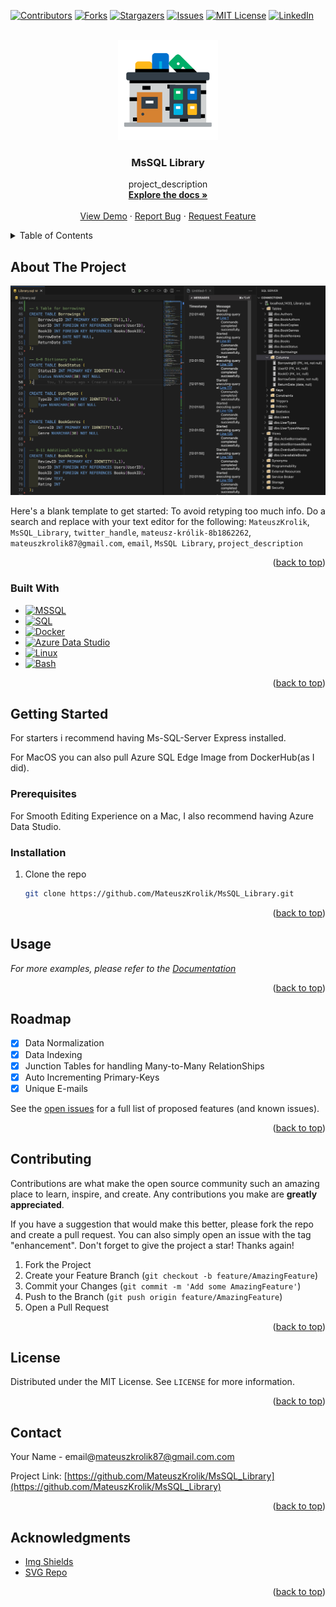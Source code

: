 <a name="readme-top"></a>

[![Contributors][contributors-shield]][contributors-url]
[![Forks][forks-shield]][forks-url]
[![Stargazers][stars-shield]][stars-url]
[![Issues][issues-shield]][issues-url]
[![MIT License][license-shield]][license-url]
[![LinkedIn][linkedin-shield]][linkedin-url]

<!-- PROJECT LOGO -->
<br />
<div align="center">
  <a href="https://github.com/MateuszKrolik/MsSQL_Library">
    <img src="images/logo.svg" alt="Logo" width="160" height="160">
  </a>

<h3 align="center">MsSQL Library</h3>

  <p align="center">
    project_description
    <br />
    <a href="https://github.com/MateuszKrolik/MsSQL_Library"><strong>Explore the docs »</strong></a>
    <br />
    <br />
    <a href="https://github.com/MateuszKrolik/MsSQL_Library">View Demo</a>
    ·
    <a href="https://github.com/MateuszKrolik/MsSQL_Library/issues">Report Bug</a>
    ·
    <a href="https://github.com/MateuszKrolik/MsSQL_Library/issues">Request Feature</a>
  </p>
</div>

<!-- TABLE OF CONTENTS -->
<details>
  <summary>Table of Contents</summary>
  <ol>
    <li>
      <a href="#about-the-project">About The Project</a>
      <ul>
        <li><a href="#built-with">Built With</a></li>
      </ul>
    </li>
    <li>
      <a href="#getting-started">Getting Started</a>
      <ul>
        <li><a href="#prerequisites">Prerequisites</a></li>
        <li><a href="#installation">Installation</a></li>
      </ul>
    </li>
    <li><a href="#usage">Usage</a></li>
    <li><a href="#roadmap">Roadmap</a></li>
    <li><a href="#contributing">Contributing</a></li>
    <li><a href="#license">License</a></li>
    <li><a href="#contact">Contact</a></li>
    <li><a href="#acknowledgments">Acknowledgments</a></li>
  </ol>
</details>

<!-- ABOUT THE PROJECT -->

## About The Project

[![Product Name Screen Shot][product-screenshot]](https://github.com/MateuszKrolik/MsSQL_Library)

Here's a blank template to get started: To avoid retyping too much info. Do a search and replace with your text editor for the following: `MateuszKrolik`, `MsSQL_Library`, `twitter_handle`, `mateusz-królik-8b1862262`, `mateuszkrolik87@gmail.com`, `email`, `MsSQL Library`, `project_description`

<p align="right">(<a href="#readme-top">back to top</a>)</p>

### Built With

-   [![MSSQL][MSSQL]][MSSQL-url]
-   [![SQL][SQL]][SQL-url]
-   [![Docker][Docker]][Docker-url]
-   [![Azure Data Studio][Azure Data Studio]][Azure Data Studio-url]
-   [![Linux][Linux]][Linux-url]
-   [![Bash][Bash]][Bash-url]

<p align="right">(<a href="#readme-top">back to top</a>)</p>

<!-- GETTING STARTED -->

## Getting Started

For starters i recommend having Ms-SQL-Server Express installed.

For MacOS you can also pull Azure SQL Edge Image from DockerHub(as I did).

### Prerequisites

For Smooth Editing Experience on a Mac, I also recommend having Azure Data Studio.

### Installation

1. Clone the repo
    ```sh
    git clone https://github.com/MateuszKrolik/MsSQL_Library.git
    ```

<p align="right">(<a href="#readme-top">back to top</a>)</p>

<!-- USAGE EXAMPLES -->

## Usage

_For more examples, please refer to the [Documentation](https://github.com/MateuszKrolik/MsSQL_Library)_

<p align="right">(<a href="#readme-top">back to top</a>)</p>

<!-- ROADMAP -->

## Roadmap

-   [x] Data Normalization
-   [x] Data Indexing
-   [x] Junction Tables for handling Many-to-Many RelationShips
-   [x] Auto Incrementing Primary-Keys
-   [x] Unique E-mails

See the [open issues](https://github.com/MateuszKrolik/MsSQL_Library/issues) for a full list of proposed features (and known issues).

<p align="right">(<a href="#readme-top">back to top</a>)</p>

<!-- CONTRIBUTING -->

## Contributing

Contributions are what make the open source community such an amazing place to learn, inspire, and create. Any contributions you make are **greatly appreciated**.

If you have a suggestion that would make this better, please fork the repo and create a pull request. You can also simply open an issue with the tag "enhancement".
Don't forget to give the project a star! Thanks again!

1. Fork the Project
2. Create your Feature Branch (`git checkout -b feature/AmazingFeature`)
3. Commit your Changes (`git commit -m 'Add some AmazingFeature'`)
4. Push to the Branch (`git push origin feature/AmazingFeature`)
5. Open a Pull Request

<p align="right">(<a href="#readme-top">back to top</a>)</p>

<!-- LICENSE -->

## License

Distributed under the MIT License. See `LICENSE` for more information.

<p align="right">(<a href="#readme-top">back to top</a>)</p>

<!-- CONTACT -->

## Contact

Your Name - email@mateuszkrolik87@gmail.com.com

Project Link: [https://github.com/MateuszKrolik/MsSQL_Library](https://github.com/MateuszKrolik/MsSQL_Library)

<p align="right">(<a href="#readme-top">back to top</a>)</p>

<!-- ACKNOWLEDGMENTS -->

## Acknowledgments

-   [Img Shields](https://shields.io)
-   [SVG Repo](https://www.svgrepo.com/)

<p align="right">(<a href="#readme-top">back to top</a>)</p>

<!-- MARKDOWN LINKS & IMAGES -->
<!-- https://www.markdownguide.org/basic-syntax/#reference-style-links -->

[contributors-shield]: https://img.shields.io/github/contributors/MateuszKrolik/MsSQL_Library.svg?style=for-the-badge
[contributors-url]: https://github.com/MateuszKrolik/MsSQL_Library/graphs/contributors
[forks-shield]: https://img.shields.io/github/forks/MateuszKrolik/MsSQL_Library.svg?style=for-the-badge
[forks-url]: https://github.com/MateuszKrolik/MsSQL_Library/network/members
[stars-shield]: https://img.shields.io/github/stars/MateuszKrolik/MsSQL_Library.svg?style=for-the-badge
[stars-url]: https://github.com/MateuszKrolik/MsSQL_Library/stargazers
[issues-shield]: https://img.shields.io/github/issues/MateuszKrolik/MsSQL_Library.svg?style=for-the-badge
[issues-url]: https://github.com/MateuszKrolik/MsSQL_Library/issues
[license-shield]: https://img.shields.io/github/license/MateuszKrolik/MsSQL_Library.svg?style=for-the-badge
[license-url]: https://github.com/MateuszKrolik/MsSQL_Library/blob/master/LICENSE
[linkedin-shield]: https://img.shields.io/badge/-LinkedIn-black.svg?style=for-the-badge&logo=linkedin&colorB=555
[linkedin-url]: https://linkedin.com/in/mateusz-królik-8b1862262
[product-screenshot]: images/screenshot.png
[MSSQL]: https://img.shields.io/badge/MSSQL-CC2927?style=for-the-badge&logo=microsoft-sql-server&logoColor=white
[MSSQL-url]: https://www.microsoft.com/sql-server/
[SQL]: https://img.shields.io/badge/SQL-4479A1?style=for-the-badge&logo=sql&logoColor=white
[SQL-url]: https://www.w3schools.com/sql/
[Docker]: https://img.shields.io/badge/Docker-2496ED?style=for-the-badge&logo=docker&logoColor=white
[Docker-url]: https://www.docker.com/
[Azure Data Studio]: https://img.shields.io/badge/Azure%20Data%20Studio-0078D4?style=for-the-badge&logo=microsoft-azure&logoColor=white
[Azure Data Studio-url]: https://docs.microsoft.com/sql/azure-data-studio/
[Linux]: https://img.shields.io/badge/Linux-FCC624?style=for-the-badge&logo=linux&logoColor=black
[Linux-url]: https://www.linux.org/
[Bash]: https://img.shields.io/badge/Bash-4EAA25?style=for-the-badge&logo=gnu-bash&logoColor=white
[Bash-url]: https://www.gnu.org/software/bash/
